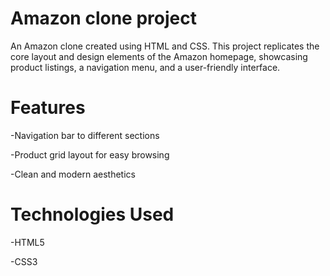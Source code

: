 # Amazon clone project
An Amazon clone created using HTML and CSS. This project replicates 
the core layout and design elements of the Amazon homepage, 
showcasing product listings, a navigation menu, and a user-friendly interface.

# Features

-Navigation bar to different sections

-Product grid layout for easy browsing

-Clean and modern aesthetics

# Technologies Used

-HTML5

-CSS3
